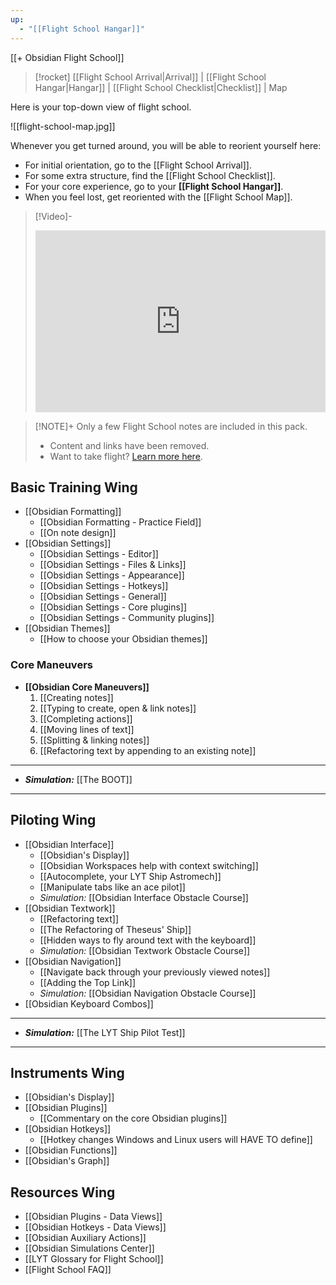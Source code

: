 ```yaml
---
up:
  - "[[Flight School Hangar]]"
---
```

 [[+ Obsidian Flight School]] 
 
> [!rocket] [[Flight School Arrival|Arrival]] | [[Flight School Hangar|Hangar]] | [[Flight School Checklist|Checklist]] | Map

Here is your top-down view of flight school. 

![[flight-school-map.jpg]]

Whenever you get turned around, you will be able to reorient yourself here:

- For initial orientation, go to the [[Flight School Arrival]].
- For some extra structure, find the [[Flight School Checklist]].
- For your core experience, go to your **[[Flight School Hangar]]**.
- When you feel lost, get reoriented with the [[Flight School Map]].

> [!Video]-
> <div style="padding:56.25% 0 30 0;position:relative;"><iframe src="https://player.vimeo.com/video/647777049?h=4751b7a216&badge=0&autopause=0&player_id=0&app_id=58479/embed" allow="autoplay; fullscreen; picture-in-picture" allowfullscreen frameborder="0" style="position:absolute;top:0;left:0;width:100%;height:100%;"></iframe></div>

> [!NOTE]+ Only a few Flight School notes are included in this pack.
>
> - Content and links have been removed.
> - Want to take flight? [Learn more here](https://www.linkingyourthinking.com/obsidian-flight-school).

## Basic Training Wing
- [[Obsidian Formatting]]
	- [[Obsidian Formatting - Practice Field]]
	- [[On note design]]
- [[Obsidian Settings]]
	- [[Obsidian Settings - Editor]]
	- [[Obsidian Settings - Files & Links]]
	- [[Obsidian Settings - Appearance]]
	- [[Obsidian Settings - Hotkeys]]
	- [[Obsidian Settings - General]]
	- [[Obsidian Settings - Core plugins]]
	- [[Obsidian Settings - Community plugins]]
- [[Obsidian Themes]]
	- [[How to choose your Obsidian themes]]

### Core Maneuvers
- **[[Obsidian Core Maneuvers]]**
	1. [[Creating notes]]
	2. [[Typing to create, open & link notes]]
	4. [[Completing actions]]
	5. [[Moving lines of text]]
	6. [[Splitting & linking notes]]
	7. [[Refactoring text by appending to an existing note]]

---

-  ***Simulation:*** [[The BOOT]]

---

## Piloting Wing
- [[Obsidian Interface]]
	- [[Obsidian's Display]]
	- [[Obsidian Workspaces help with context switching]]
	- [[Autocomplete, your LYT Ship Astromech]]
	- [[Manipulate tabs like an ace pilot]]
	- *Simulation:* [[Obsidian Interface Obstacle Course]]
- [[Obsidian Textwork]]
	- [[Refactoring text]]
	- [[The Refactoring of Theseus' Ship]]
	- [[Hidden ways to fly around text with the keyboard]]
	- *Simulation:* [[Obsidian Textwork Obstacle Course]]
- [[Obsidian Navigation]]
	- [[Navigate back through your previously viewed notes]]
	- [[Adding the Top Link]]
	- *Simulation:* [[Obsidian Navigation Obstacle Course]]
- [[Obsidian Keyboard Combos]]

---

-  ***Simulation:*** [[The LYT Ship Pilot Test]]

---

## Instruments Wing
- [[Obsidian's Display]]
- [[Obsidian Plugins]]
	- [[Commentary on the core Obsidian plugins]]
- [[Obsidian Hotkeys]]
	- [[Hotkey changes Windows and Linux users will HAVE TO define]]
- [[Obsidian Functions]]
- [[Obsidian's Graph]]

## Resources Wing
- [[Obsidian Plugins - Data Views]]
- [[Obsidian Hotkeys - Data Views]]
- [[Obsidian Auxiliary Actions]]
- [[Obsidian Simulations Center]]
- [[LYT Glossary for Flight School]]
- [[Flight School FAQ]]
